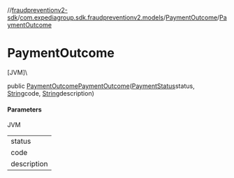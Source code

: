//[fraudpreventionv2-sdk](../../../index.md)/[com.expediagroup.sdk.fraudpreventionv2.models](../index.md)/[PaymentOutcome](index.md)/[PaymentOutcome](-payment-outcome.md)

# PaymentOutcome

[JVM]\

public [PaymentOutcome](index.md)[PaymentOutcome](-payment-outcome.md)([PaymentStatus](../-payment-status/index.md)status, [String](https://docs.oracle.com/javase/8/docs/api/java/lang/String.html)code, [String](https://docs.oracle.com/javase/8/docs/api/java/lang/String.html)description)

#### Parameters

JVM

| |
|---|
| status |
| code | A mnemonic code for the payment processing. |
| description | A short description providing additional explanation regarding the mnemonic code. |
